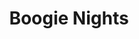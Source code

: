 ---
title: Boogie Nights
code: BOOG
thumbnail-image: # full url or relative path to the image for the card on the home page
featured-image: # full url or relative path to the image for the top of the film page
deployed: false
---